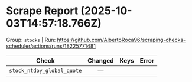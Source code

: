 # Scrape Report (2025-10-03T14:57:18.766Z)

Group: `stocks`  |  Run: https://github.com/AlbertoRoca96/scraping-checks-scheduler/actions/runs/18225771481

| Check | Changed | Keys | Error |
|---|:---:|:--|:--|
| `stock_ntdoy_global_quote` | — |  |  |

